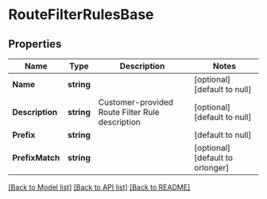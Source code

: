 # RouteFilterRulesBase

## Properties
Name | Type | Description | Notes
------------ | ------------- | ------------- | -------------
**Name** | **string** |  | [optional] [default to null]
**Description** | **string** | Customer-provided Route Filter Rule description | [optional] [default to null]
**Prefix** | **string** |  | [default to null]
**PrefixMatch** | **string** |  | [optional] [default to orlonger]

[[Back to Model list]](../README.md#documentation-for-models) [[Back to API list]](../README.md#documentation-for-api-endpoints) [[Back to README]](../README.md)

